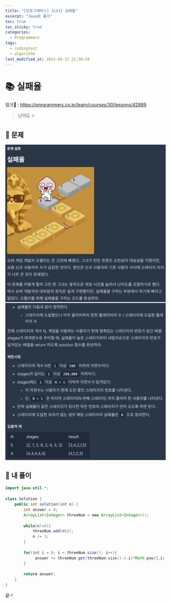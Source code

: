 ```yaml
---
title: "[프로그래머스] [LV1] 실패율"
excerpt: "Java로 풀이"
toc: true
toc_sticky: true
categories:
  - Programmers
tags:
  - codingtest
  - algorithm
last_modified_at: 2021-05-17 21:30:20
---
```


# 📚 실패율
  
링크📎 : <https://programmers.co.kr/learn/courses/30/lessons/42889>  

>난이도 ⭐️
  
## 📖 문제  
  
![이미지](/assets/images/Programmers/Lv1/26-1.png)
![이미지](/assets/images/Programmers/Lv1/26-2.png)
  
## 📝 내 풀이  
  
```java  
import java.util.*;

class Solution {
    public int solution(int n) {
        int answer = 0;        
        ArrayList<Integer> threeNum = new ArrayList<Integer>();
        
        while(n!=0){
            threeNum.add(n%3);
            n /= 3;
        }
        
        for(int i = 0; i < threeNum.size(); i++){
             answer += threeNum.get(threeNum.size()-1-i)*Math.pow(3,i);
        }
        
        return answer;
    }
}
```  
  
끝-!
